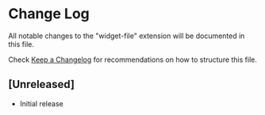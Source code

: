 # Change Log

All notable changes to the "widget-file" extension will be documented in this file.

Check [Keep a Changelog](http://keepachangelog.com/) for recommendations on how to structure this file.

## [Unreleased]

- Initial release